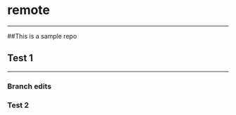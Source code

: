 # remote
----------------------
##This is a sample repo
## Test 1
----------------------
### Branch edits
### Test 2
